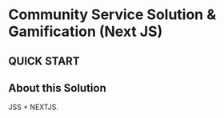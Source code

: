 # Community Service Solution & Gamification (Next JS)

## QUICK START
 
## About this Solution
JSS + NEXTJS.



